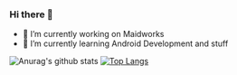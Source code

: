 ### Hi there 👋

<!--
**Skainomi/Skainomi** is a ✨ _special_ ✨ repository because its `README.md` (this file) appears on your GitHub profile.

Here are some ideas to get you started:
-->
- 🔭 I’m currently working on Maidworks
- 🌱 I’m currently learning Android Development and stuff
<!-- - 👯 I’m looking to collaborate on ... 
- 🤔 I’m looking for help with ...
- 💬 Ask me about ...
- 📫 How to reach me: ...
- 😄 Pronouns: ...
- ⚡ Fun fact: -->

![Anurag's github stats](https://github-readme-stats.vercel.app/api?username=Skainomi)
[![Top Langs](https://github-readme-stats.vercel.app/api/top-langs/?username=anuraghazra)](https://github.com/Skainomi/github-readme-stats)
